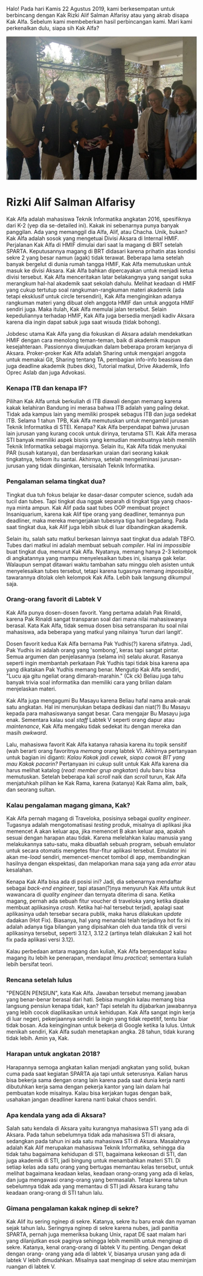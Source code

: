 Halo! Pada hari Kamis 22 Agustus 2019, kami berkesempatan untuk berbincang
dengan Kak Rizki Alif Salman Alfarisy atau yang akrab disapa Kak Alfa.
Sebelum kami membeberkan hasil perbincangan kami. Mari kami perkenalkan
dulu, siapa sih Kak Alfa?

![alt text](./16518037-16518056-16518088-16518256-16518338.jpg)

# Rizki Alif Salman Alfarisy
Kak Alfa adalah mahasiswa Teknik Informatika angkatan 2016, spesifiknya
dari K-2 (yep dia se-detailed ini). Kakak ini sebenarnya punya banyak panggilan.
Ada yang memanggil dia Alfa, Alif, atau Chacha. Unik, bukan? Kak Alfa adalah
sosok yang mengetuai Divisi Aksara di Internal HMIF. Perjalanan Kak Alfa di HMIF
dimulai dari saat Ia magang di BRT setelah SPARTA. Keputusannya magang di BRT
didasari karena prihatin atas kondisi sekre 2 yang besar namun (agak) tidak terawat.
Beberapa lama setelah banyak bergelut di dunia rumah tangga HMIF, Kak Alfa memutuskan
untuk masuk ke divisi Aksara. Kak Alfa bahkan dipercayakan untuk menjadi ketua divisi
tersebut. Kak Alfa menceritakan latar belakangnya yang sangat suka merangkum hal-hal 
akademik saat sekolah dahulu. Melihat keadaan di HMIF yang cukup tertutup soal 
rangkuman-rangkuman materi akademik (ada tetapi eksklusif untuk circle tersendiri), 
Kak Alfa menginginkan adanya rangkuman materi yang dibuat oleh anggota HMIF dan 
untuk anggota HMIF sendiri juga. Maka itulah, Kak Alfa memulai jalan tersebut. 
Selain kepeduliannya terhadap HMIF, Kak Alfa juga bersedia menjadi
kadiv Aksara karena dia ingin dapat sabuk juga saat wisuda (tidak bohong).

Jobdesc utama Kak Alfa yang dia fokuskan di Aksara adalah mendekatkan HMIF
dengan cara menolong teman-teman, baik di akademik maupun kesejahteraan. Passionnya diwujudkan dalam beberapa proram kerjanya
di Aksara. Proker-proker Kak Alfa adalah Sharing untuk mengajari anggota untuk memakai
Git, Sharing tentang TA, pembagian info-info beasiswa dan juga deadline akademik (tubes dkk),
Tutorial matkul, Drive Akademik, Info Oprec Aslab dan juga Advokasi.

### Kenapa ITB dan kenapa IF?
Pilihan Kak Alfa untuk berkuliah di ITB diawali dengan memang karena kakak kelahiran Bandung ini merasa bahwa
ITB adalah yang paling dekat. Tidak ada kampus lain yang memiliki prospek sebagus ITB dan juga sedekat ITB.
Selama 1 tahun TPB, Kak Alfa memutuskan untuk mengambil jurusan Teknik Informatika di STEI. Kenapa? Kak Alfa berpendapat bahwa
jurusan lain jurusan yang kurang cocok untuk dirinya, terutama STI. Kak Alfa merasa STI banyak memiliki aspek bisnis yang kemudian membuatnya lebih memilih Teknik Informatika sebagai majornya. Selain itu, Kak Alfa tidak menyukai PAR (susah katanya), dan berdasarkan uraian dari seorang kakak tingkatnya, telkom itu santai. Akhirnya, setelah mengeliminasi jurusan-jurusan yang tidak diinginkan, tersisalah Teknik Informatika.



### Pengalaman selama tingkat dua?
Tingkat dua tuh fokus belajar ke dasar-dasar computer science, sudah ada tucil dan tubes. Tapi tingkat dua nggak separah di tingkat tiga yang chaos-nya minta ampun. Kak Alif pada saat tubes OOP membuat project Insaniquarium, karena kak Alif tipe orang yang deadliner, temannya pun deadliner, maka mereka mengerjakan tubesnya tiga hari begadang. Pada saat tingkat dua, kak Alif juga lebih sibuk di luar dibandingkan akademik.

Selain itu, salah satu matkul berkesan lainnya saat tingkat dua adalah TBFO. Tubes dari matkul ini adalah membuat sebuah *compiler*. Hal ini *impossible* buat tingkat dua, menurut Kak Alfa. Nyatanya, memang hanya 2-3 kelompok di angkatannya yang mampu menyelesaikan tubes ini, sisanya gak kelar. Walaupun sempat ditawari waktu tambahan satu minggu oleh asisten untuk menyelesaikan tubes tersebut, tetapi karena tugasnya memang *impossible*, tawarannya ditolak oleh kelompok Kak Alfa. Lebih baik langsung dikumpul saja.

### Orang-orang favorit di Labtek V
Kak Alfa punya dosen-dosen favorit. Yang pertama adalah Pak Rinaldi, karena Pak Rinaldi sangat transparan soal dari mana nilai mahasiswanya berasal. Kata Kak Alfa, tidak semua dosen bisa setransparan itu soal nilai mahasiswa, ada beberapa yang matkul yang nilainya 'turun dari langit'. 

Dosen favorit kedua Kak Alfa bernama Pak Yudhis(?) karena sifatnya. Jadi, Pak Yudhis ini adalah orang yang 'sombong', keras tapi sangat pintar. Semua argumen dan penjelasannya (selama ini) selalu akurat. Rasanya seperti ingin membantah perkataan Pak Yudhis tapi tidak bisa karena apa yang dikatakan Pak Yudhis memang benar. Mengutip Kak Alfa sendiri, "Lucu aja gitu ngeliat orang dimarah-marahin." (Ck ck)  Beliau juga tahu banyak trivia soal informatika dan memiliki cara yang brilian dalam menjelaskan materi.

Kak Alfa juga mengagumi Bu Masayu karena Beliau hafal nama anak-anak satu angkatan. Hal ini menunjukan betapa dedikasi dan niat(?) Bu Masayu kepada para mahasiswanya sangat besar. Cara mengajar Bu Masayu juga enak. Sementara kalau soal *staff* Labtek V seperti orang dapur atau *maintenance*, Kak Alfa mengaku tidak sedekat itu dengan mereka dan masih *awkward*.

Lalu, mahasiswa favorit Kak Alfa katanya rahasia karena itu topik sensitif (wah berarti orang favoritnya *memang* orang labtek V). Akhirnya pertanyaan untuk bagian ini diganti: *Kalau Kakak jadi cewek, siapa cowok BIT yang mau Kakak pacarin?*
Pertanyaan ini cukup sulit untuk Kak Alfa karena dia harus melihat katalog (*read: member grup angkatan*) dulu baru bisa memutuskan. Setelah beberapa kali *scroll* naik dan *scroll* turun, Kak Alfa menjatuhkah pilihan ke Kak Rama, karena (katanya) Kak Rama alim, baik, dan seorang sultan.

### Kalau pengalaman magang gimana, Kak?
Kak Alfa pernah magang di Traveloka, posisinya sebagai *quality engineer*. Tugasnya adalah mengotomatisasi *testing* produk, misalnya di aplikasi jika memencet A akan keluar apa, jika memencet B akan keluar apa, apakah sesuai dengan harapan atau tidak. Karena melelahkan kalau manusia yang melakukannya satu-satu, maka dibuatlah sebuah program, sebuah emulator untuk secara otomatis mengetes fitur-fitur aplikasi tersebut. Emulator ini akan me-*load* sendiri, memencet-mencet tombol di app, membandingkan hasilnya dengan ekspektasi, dan melaporkan mana saja yang ada *error* atau kesalahan. 

Kenapa Kak Alfa bisa ada di posisi ini? Jadi, dia sebenarnya mendaftar sebagai *back-end engineer*,  tapi atasan(?)nya menyuruh Kak Alfa untuk ikut wawancara di *quality engineer* dan ternyata diterima di sana. Ketika magang, pernah ada sebuah fitur voucher di traveloka yang ketika dipake membuat aplikasinya *crash*. Ketika hal-hal tersebut terjadi, apalagi saat aplikasinya udah tersebar secara publik, maka harus dilakukan *update* dadakan (Hot Fix). Biasanya, hal yang menandai telah terjadinya hot fix ini adalah adanya tiga bilangan yang dipisahkan oleh dua tanda titik di versi aplikasinya tersebut, seperti 3.12.1, 3.12.2 (artinya telah dilakukan 2 kali hot fix pada aplikasi versi 3.12).

Kalau perbedaan antara magang dan kuliah, Kak Alfa berpendapat kalau magang itu lebih ke penerapan, mendapat ilmu *practical*; sementara kuliah lebih bersifat teori.

### Rencana setelah lulus
"PENGEN PENSIUN", kata Kak Alfa. Jawaban tersebut memang jawaban yang benar-benar berasal dari hati. Sebisa mungkin kalau memang bisa langsung pensiun kenapa tidak, kan? Tapi setelah itu dijabarkan jawabannya yang lebih cocok diaplikasikan untuk kehidupan. Kak Alfa sangat ingin kerja di luar negeri, pekerjaannya sendiri Ia ingin yang tidak repetitif, tentu biar tidak bosan. Ada keinginginan untuk bekerja di Google ketika Ia lulus. Untuk menikah sendiri, Kak Alfa sudah menetapkan angka. 28 tahun, tidak kurang tidak lebih. Amin ya, Kak.

### Harapan untuk angkatan 2018?
Harapannya semoga angkatan kalian menjadi angkatan yang solid, bukan cuma pada saat kegiatan SPARTA aja tapi untuk seterusnya. Kalian harus bisa bekerja sama dengan orang lain karena pada saat dunia kerja nanti dibutuhkan kerja sama dengan pekerja kantor yang lain dalam hal pembuatan kode misalnya. Kalau bisa kerjakan tugas dengan baik, usahakan jangan deadliner karena nanti bakal chaos sendiri.

### Apa kendala yang ada di Aksara?
Salah satu kendala di Aksara yaitu kurangnya mahasiswa STI yang ada di Aksara. Pada tahun sebelumnya tidak ada mahasiswa STI di aksara, sedangkan pada tahun ini ada satu mahasiswa STI di Aksara. Masalahnya adalah Kak Alif merupakan mahasiswa Teknik Informatika, sehingga dia tidak tahu bagaimana kehidupan di STI, bagaimana kekeosan di STI, dan juga akademik di STI, jadi bingung untuk menambahkan materi STI. Di setiap kelas ada satu orang yang bertugas memantau kelas tersebut, untuk melihat bagaimana keadaan kelas, keadaan orang-orang yang ada di kelas, dan juga mengawasi orang-orang yang bermasalah. Tetapi karena tahun sebelumnya tidak ada yang memantau di STI jadi Aksara kurang tahu keadaan orang-orang di STI tahun lalu. 

### Gimana pengalaman kakak nginep di sekre?
Kak Alif itu sering nginep di sekre. Katanya, sekre itu baru enak dan nyaman sejak tahun lalu. Seringnya nginep di sekre karena nubes, jadi panitia SPARTA, pernah juga memeriksa bukang Unix, rapat DE saat malam hari yang dilanjutkan esok paginya sehingga lebih memilih untuk menginap di sekre. Katanya, kenal orang-orang di labtek V itu penting. Dengan dekat dengan orang- orang yang ada di labtek V, biasanya urusan yang ada di labtek V lebih dimudahkan. Misalnya saat menginap di sekre atau meminjam ruangan di labtek V.

